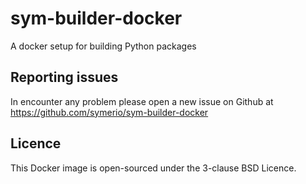 # sym-builder-docker

A docker setup for building Python packages



## Reporting issues

In encounter any problem please open a new issue on Github at https://github.com/symerio/sym-builder-docker


## Licence

This Docker image is open-sourced under the 3-clause BSD Licence.

